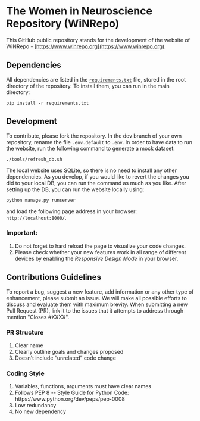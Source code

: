 # The Women in Neuroscience Repository (WiNRepo)
This GitHub public repository stands for the development of the website of WiNRepo - [https://www.winrepo.org](https://www.winrepo.org).

## Dependencies
All dependencies are listed in the [`requirements.txt`](requirements.txt) file, stored in the root directory of the repository. To install them, you can run in the main directory:

```
pip install -r requirements.txt
```

## Development
To contribute, please fork the repository. In the dev branch of your own repository, rename the file `.env.default` to `.env`.
In order to have data to run the website, run the following command to generate a mock dataset: 

```
./tools/refresh_db.sh
```

The local website uses SQLite, so there is no need to install any other dependencies.
As you develop, if you would like to revert the changes you did to your local DB, you can run the command as much as you like.
After setting up the DB, you can run the website locally using:

```
python manage.py runserver
```

and load the following page address in your browser: `http://localhost:8000/`.

### Important:
<ol>
  <li>Do not forget to hard reload the page to visualize your code changes.</li>
  <li>Please check whether your new features work in all range of different devices by enabling the <i>Responsive Design Mode</i> in your browser.</li>
</ol>

## Contributions Guidelines

To report a bug, suggest a new feature, add information or any other type of enhancement, please submit an issue. We will make all possible efforts to discuss and evaluate them with maximum brevity. When submitting a new Pull Request (PR), link it to the issues that it attempts to address through mention "Closes #XXXX".

### PR Structure
<ol>
  <li>Clear name</li>
  <li>Clearly outline goals and changes proposed</li>
  <li>Doesn’t include “unrelated” code change</li>
</ol>

### Coding Style

<ol>
  <li>Variables, functions, arguments must have clear names</li>
  <li>Follows PEP 8 -- Style Guide for Python Code: https://www.python.org/dev/peps/pep-0008</li>
  <li>Low redundancy</li>
  <li>No new dependency</li>
</ol>
